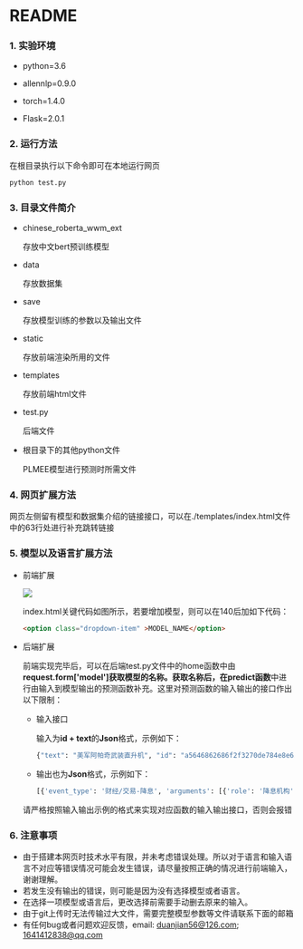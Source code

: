 # README

### 1. 实验环境

+ python=3.6

+ allennlp=0.9.0 

+ torch=1.4.0
+ Flask=2.0.1

### 2. 运行方法

在根目录执行以下命令即可在本地运行网页

```python
python test.py
```

### 3. 目录文件简介

+ chinese_roberta_wwm_ext

  存放中文bert预训练模型

+ data

  存放数据集

+ save

  存放模型训练的参数以及输出文件

+ static

  存放前端渲染所用的文件

+ templates

  存放前端html文件

+ test.py

  后端文件

+ 根目录下的其他python文件

  PLMEE模型进行预测时所需文件

### 4. 网页扩展方法

网页左侧留有模型和数据集介绍的链接接口，可以在./templates/index.html文件中的63行处进行补充跳转链接

### 5. 模型以及语言扩展方法

+ 前端扩展

  ![](https://i.bmp.ovh/imgs/2021/08/c2b4d15e33c1cd3b.png)

  index.html关键代码如图所示，若要增加模型，则可以在140后加如下代码：

  ```html
  <option class="dropdown-item" >MODEL_NAME</option>
  ```

+ 后端扩展

  前端实现完毕后，可以在后端test.py文件中的home函数中由**request.form['model']**获取模型的名称。获取名称后，在**predict函数**中进行由输入到模型输出的预测函数补充。这里对预测函数的输入输出的接口作出以下限制：

  + 输入接口

    输入为**id + text**的**Json**格式，示例如下：

    ```python
    {"text": "美军阿帕奇武装直升机", "id": "a5646862686f2f3270de784e8e655244"}
    ```

  + 输出也为**Json**格式，示例如下：

    ```python
    [{'event_type': '财经/交易-降息', 'arguments': [{'role': '降息机构', 'argument': '美联储'}]}]
    ```

  请严格按照输入输出示例的格式来实现对应函数的输入输出接口，否则会报错

### 6. 注意事项 

+ 由于搭建本网页时技术水平有限，并未考虑错误处理。所以对于语言和输入语言不对应等错误情况可能会发生错误，请尽量按照正确的情况进行前端输入，谢谢理解。
+ 若发生没有输出的错误，则可能是因为没有选择模型或者语言。
+ 在选择一项模型或语言后，更改选择前需要手动删去原来的输入。
+ 由于git上传时无法传输过大文件，需要完整模型参数等文件请联系下面的邮箱
+ 有任何bug或者问题欢迎反馈，email: duanjian56@126.com; 1641412838@qq.com 



